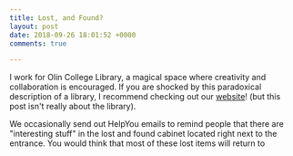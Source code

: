 ```yaml
---
title: Lost, and Found?
layout: post
date: 2018-09-26 18:01:52 +0000
comments: true

---
```

I work for Olin College Library, a magical space where creativity and collaboration is encouraged. If you are shocked by this paradoxical description of a library, I recommend checking out our [website](http://library.olin.edu/)! (but this post isn't really about the library).

We occasionally send out HelpYou emails to remind people that there are "interesting stuff" in the lost and found cabinet located right next to the entrance. You would think that most of these lost items will return to 
